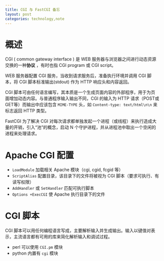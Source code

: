 ```yaml
---
title: CGI 与 FastCGI 备忘
layout: post
categories: technology,note
---
```


# 概述

CGI ( common gateway interface ) 是 WEB 服务器与浏览器之间进行动态资源交换的一种**协议** ，有时也指 CGI program 或 CGI script。

WEB 服务器配置 CGI 服务，当收到请求服务后，准备执行环境并调用 CGI 脚本，将 CGI 脚本标准输出(stdout) 作为 HTTP 响应头和内容返回。

CGI 脚本可由任何语言编写，其本质是一个生成页面内容的外部程序，用于为页面增加动态内容。与普通程序输入输出不同，CGI 的输入为 HTTP 请求（POST或GET等）而输出中应该包含 `MIME-TYPE` 头，如 `Content-type: text/html\n\n` 来标志返回 HTTP 类型。

FastCGI 为了解决 CGI 对每次请求都单独发起一个进程（或线程）来执行造成大量的开销，引入“池”的概念，启动 N 个守护进程，并从进程池中取出一个空闲的进程来处理请求。

# Apache CGI 配置

* `LoadModule` 加载相关 Apache 模块（cgi, cgid, fcgid 等）
* `ScriptAlias` 配置目录，该目录下的文件将被视为 CGI 脚本（要求可执行、有读写权限）
* `AddHandler` 或 `SetHandler` 匹配可执行脚本
* `Options +ExecCGI` 使 Apache 执行目录下的文件

# CGI 脚本

CGI 脚本可以用任何编程语言写成，主要解析输入并生成输出。输入以键值对表示，主流语言都有可用的库来简化解析输入和调试过程。

* perl 可以使用 `CGI.pm` 模块
* python 内置有 `cgi` 模块
